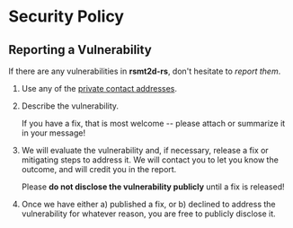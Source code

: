 # Security Policy

## Reporting a Vulnerability

If there are any vulnerabilities in **rsmt2d-rs**, don't hesitate to _report them_.

1. Use any of the [private contact addresses](https://github.com/stark-rocket/rsmt2d-rs#support).
2. Describe the vulnerability.

   If you have a fix, that is most welcome -- please attach or summarize it in your message!

3. We will evaluate the vulnerability and, if necessary, release a fix or mitigating steps to address it. We will contact you to let you know the outcome, and will credit you in the report.

   Please **do not disclose the vulnerability publicly** until a fix is released!

4. Once we have either a) published a fix, or b) declined to address the vulnerability for whatever reason, you are free to publicly disclose it.
